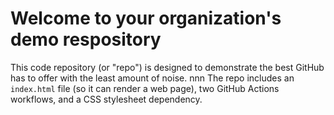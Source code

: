 # Welcome to your organization's demo respository
This code repository (or "repo") is designed to demonstrate the best GitHub has to offer with the least amount of noise.
nnn
The repo includes an `index.html` file (so it can render a web page), two GitHub Actions workflows, and a CSS stylesheet dependency.
